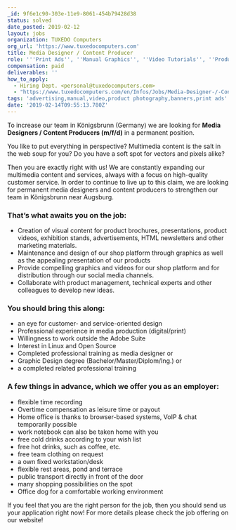 ```yaml
---
_id: 9f6e1c90-303e-11e9-8061-454b79428d38
status: solved
date_posted: 2019-02-12
layout: jobs
organization: TUXEDO Computers
org_url: 'https://www.tuxedocomputers.com'
title: Media Designer / Content Producer
role: '''Print Ads'', ''Manual Graphics'', ''Video Tutorials'', ''Product Photography'''
compensation: paid
deliverables: ''
how_to_apply:
  - Hiring Dept. <personal@tuxedocomputers.com>
  - "https://www.tuxedocomputers.com/en/Infos/Jobs/Media-Designer-/-Content-Producer-m/f.tuxedo\r\nhttps://linuxrocks.online/@tuxedocomputers\r\nhttps://twitter.com/TUXEDOComputers\r\nhttps://www.facebook.com/tuxedocomputers/"
tags: 'advertising,manual,video,product photography,banners,print ads'
date: '2019-02-14T09:55:13.780Z'
---
```

To increase our team in Königsbrunn (Germany) we are looking for 
**Media Designers / Content Producers (m/f/d)** 
in a permanent position.

You like to put everything in perspective?
Multimedia content is the salt in the web soup for you?
Do you have a soft spot for vectors and pixels alike?

Then you are exactly right with us!
We are constantly expanding our multimedia content and services, always with a focus on high-quality customer service. In order to continue to live up to this claim, we are looking for permanent media designers and content producers to strengthen our team in Königsbrunn near Augsburg.

### That’s what awaits you on the job:

* Creation of visual content for product brochures, presentations, product videos, exhibition stands, advertisements, HTML newsletters and other marketing materials.
* Maintenance and design of our shop platform through graphics as well as the appealing presentation of our products
* Provide compelling graphics and videos for our shop platform and for distribution through our social media channels.
* Collaborate with product management, technical experts and other colleagues to develop new ideas.

### You should bring this along:

* an eye for customer- and service-oriented design
* Professional experience in media production (digital/print)
* Willingness to work outside the Adobe Suite
* Interest in Linux and Open Source
* Completed professional training as media designer or
* Graphic Design degree (Bachelor/Master/Diplom/Ing.) or
* a completed related professional training

### A few things in advance, which we offer you as an employer:

* flexible time recording
* Overtime compensation as leisure time or payout
* Home office is thanks to browser-based systems, VoIP & chat temporarily possible  
* work notebook can also be taken home with you
* free cold drinks according to your wish list
* free hot drinks, such as coffee, etc.
* free team clothing on request
* a own fixed workstation/desk
* flexible rest areas, pond and terrace
* public transport directly in front of the door
* many shopping possibilities on the spot
* Office dog for a comfortable working environment

If you feel that you are the right person for the job, then you should send us your application right now! For more details please check the job offering on our website!
